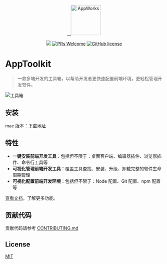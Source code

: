 <p align="center">
  <a href="https://appworks.site">
    <img alt="AppWorks" src="https://img.alicdn.com/imgextra/i4/O1CN01jLRijt1SPxrlCRSEJ_!!6000000002240-2-tps-258-258.png" width="96">
  </a>
</p>

<p align="center">
  <a href="https://github.com/appworks-lab/toolkit/actions"><img src="https://github.com/appworks-lab/toolkit/workflows/ci/badge.svg" /></a>
  <a href="https://github.com/appworks-lab/toolkit/pulls"><img src="https://img.shields.io/badge/PRs-welcome-brightgreen.svg" alt="PRs Welcome" /></a>
  <a href="/LICENSE"><img src="https://img.shields.io/badge/license-MIT-blue.svg" alt="GitHub license" /></a>
</p>

#  AppToolkit

> 一款多端开发的工具箱，以帮助开发者更快速配置前端环境，更轻松管理开发软件。

![工具箱](https://img.alicdn.com/imgextra/i1/O1CN01GuNqSY1uLfOXRzEFg_!!6000000006021-2-tps-1800-1080.png)

## 安装

mac 版本：[下载地址](https://iceworks.oss-cn-hangzhou.aliyuncs.com/toolkit/mac/AppWorks%20Toolkit.dmg)

## 特性

- **一键安装前端开发工具**：包括但不限于：桌面客户端、编辑器插件、浏览器插件、命令行工具等
- **可视化管理前端开发工具**：覆盖工具查找、安装、升级、卸载完整的软件生命周期管理
- **可视化配置前端开发环境**：包括但不限于：Node 配置、Git 配置、npm 配置等

[查看文档](https://appworks.ice.work/pack/basic/toolkit.html)，了解更多功能。

## 贡献代码

贡献代码请参考 [CONTRIBUTING.md](./.github/contributing.md)

## License

[MIT](LICENSE)

